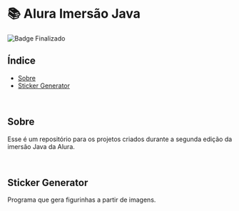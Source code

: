 # :books: Alura Imersão Java

![Badge Finalizado](https://img.shields.io/static/v1?label=STATUS&message=FINALIZADO&color=success&style=for-the-badge)

## Índice

- [Sobre](##Sobre)
- [Sticker Generator](#Sticker-Generator)

<br />

## Sobre

Esse é um repositório para os projetos criados durante a segunda edição da imersão Java da Alura.

<br />

## Sticker Generator

Programa que gera figurinhas a partir de imagens.
